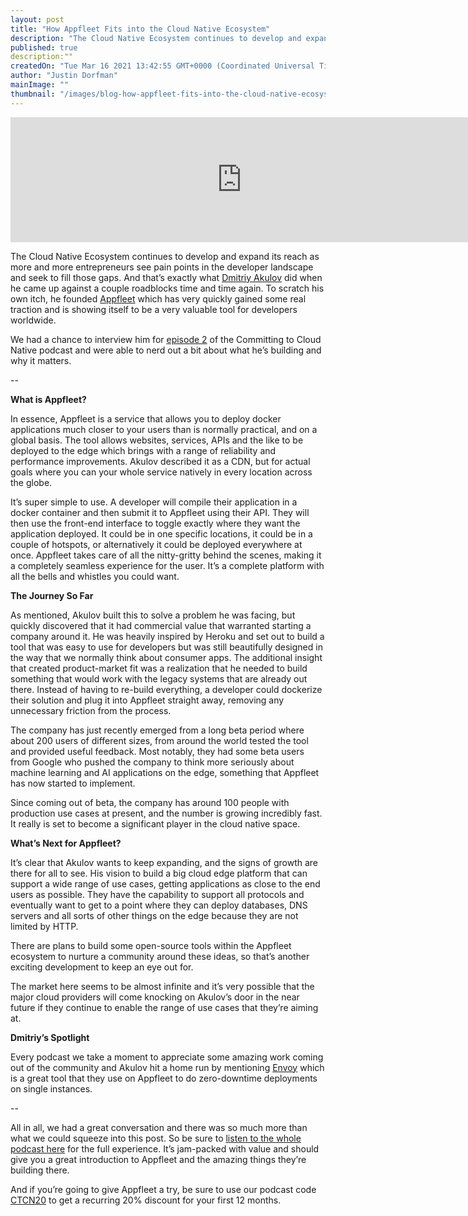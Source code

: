 ```yaml
---
layout: post
title: "How Appfleet Fits into the Cloud Native Ecosystem"
description: "The Cloud Native Ecosystem continues to develop and expand its reach as more and more entrepreneurs see pain points in the developer landscape and seek to fill those gaps."
published: true
description:""
createdOn: "Tue Mar 16 2021 13:42:55 GMT+0000 (Coordinated Universal Time)"
author: "Justin Dorfman"
mainImage: ""
thumbnail: "/images/blog-how-appfleet-fits-into-the-cloud-native-ecosystem.png"
---
```


<iframe src="https://player.fireside.fm/v2/sO31L4lC+8O-k1eqE?theme=dark" width="740" height="200" frameborder="0" scrolling="no"></iframe><br>

The Cloud Native Ecosystem continues to develop and expand its reach as more and more entrepreneurs see pain points in the developer landscape and seek to fill those gaps.  And that’s exactly what [Dmitriy Akulov](https://twitter.com/jimaek) did when he came up against a couple roadblocks time and time again.  To scratch his own itch, he founded [Appfleet](https://appfleet.com/) which has very quickly gained some real traction and is showing itself to be a very valuable tool for developers worldwide.

We had a chance to interview him for [episode 2](https://podcast.curiefense.io/2) of the Committing to Cloud Native podcast and were able to nerd out a bit about what he’s building and why it matters.

--

**What is Appfleet?**

In essence, Appfleet is a service that allows you to deploy docker applications much closer to your users than is normally practical, and on a global basis.  The tool allows websites, services, APIs and the like to be deployed to the edge which brings with a range of reliability and performance improvements.  Akulov described it as a CDN, but for actual goals where you can your whole service natively in every location across the globe.

It’s super simple to use.  A developer will compile their application in a docker container and then submit it to Appfleet using their API.  They will then use the front-end interface to toggle exactly where they want the application deployed.  It could be in one specific locations, it could be in a couple of hotspots, or alternatively it could be deployed everywhere at once.  Appfleet takes care of all the nitty-gritty behind the scenes, making it a completely seamless experience for the user.  It’s a complete platform with all the bells and whistles you could want.

**The Journey So Far**

As mentioned, Akulov built this to solve a problem he was facing, but quickly discovered that it had commercial value that warranted starting a company around it.  He was heavily inspired by Heroku and set out to build a tool that was easy to use for developers but was still beautifully designed in the way that we normally think about consumer apps.  The additional insight that created product-market fit was a realization that he needed to build something that would work with the legacy systems that are already out there.  Instead of having to re-build everything, a developer could dockerize their solution and plug it into Appfleet straight away, removing any unnecessary friction from the process.

The company has just recently emerged from a long beta period where about 200 users of different sizes, from around the world tested the tool and provided useful feedback.  Most notably, they had some beta users from Google who pushed the company to think more seriously about machine learning and AI applications on the edge, something that Appfleet has now started to implement.

Since coming out of beta, the company has around 100 people with production use cases at present, and the number is growing incredibly fast.  It really is set to become a significant player in the cloud native space.

**What’s Next for Appfleet?**

It’s clear that Akulov wants to keep expanding, and the signs of growth are there for all to see.  His vision to build a big cloud edge platform that can support a wide range of use cases, getting applications as close to the end users as possible.  They have the capability to support all protocols and eventually want to get to a point where they can deploy databases, DNS servers and all sorts of other things on the edge because they are not limited by HTTP.

There are plans to build some open-source tools within the Appfleet ecosystem to nurture a community around these ideas, so that’s another exciting development to keep an eye out for.

The market here seems to be almost infinite and it’s very possible that the major cloud providers will come knocking on Akulov’s door in the near future if they continue to enable the range of use cases that they’re aiming at.

**Dmitriy’s Spotlight**

Every podcast we take a moment to appreciate some amazing work coming out of the community and Akulov hit a home run by mentioning [Envoy](https://www.envoyproxy.io/) which is a great tool that they use on Appfleet to do zero-downtime deployments on single instances.

--

All in all, we had a great conversation and there was so much more than what we could squeeze into this post.  So be sure to [listen to the whole podcast here](https://podcast.curiefense.io/2) for the full experience.  It’s jam-packed with value and should give you a great introduction to Appfleet and the amazing things they’re building there.

And if you’re going to give Appfleet a try, be sure to use our podcast code [CTCN20](https://appfleet.com/) to get a recurring 20% discount for your first 12 months.

